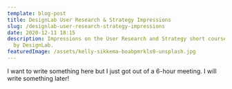 ```yaml
---
template: blog-post
title: DesignLab User Research & Strategy Impressions
slug: /designlab-user-research-strategy-impressions
date: 2020-12-11 18:15
description: Impressions on the User Research and Strategy short course provided
  by DesignLab.
featuredImage: /assets/kelly-sikkema-boabpmrkls0-unsplash.jpg
---
```

I want to write something here but I just got out of a 6-hour meeting. I will write something later!